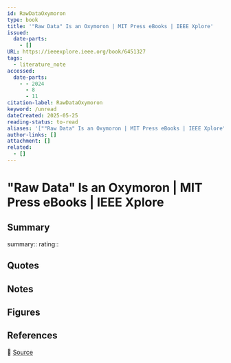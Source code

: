 ```yaml
---
id: RawDataOxymoron
type: book
title: '"Raw Data" Is an Oxymoron | MIT Press eBooks | IEEE Xplore'
issued:
  date-parts:
    - []
URL: https://ieeexplore.ieee.org/book/6451327
tags:
  - literature_note
accessed:
  date-parts:
    - - 2024
      - 8
      - 11
citation-label: RawDataOxymoron
keyword: /unread
dateCreated: 2025-05-25
reading-status: to-read
aliases: '[""Raw Data" Is an Oxymoron | MIT Press eBooks | IEEE Xplore"]'
author-links: []
attachment: []
related:
  - []
---
```


# "Raw Data" Is an Oxymoron | MIT Press eBooks | IEEE Xplore

## Summary
summary::
rating::

## Quotes

## Notes

## Figures

## References

🔗 [Source](https://ieeexplore.ieee.org/book/6451327)

